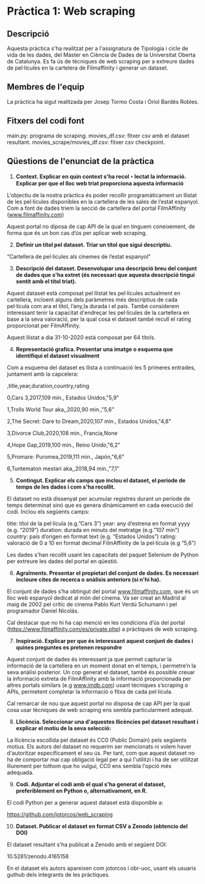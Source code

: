 # Pràctica 1: Web scraping

## Descripció

Aquesta pràctica s'ha realitzat per a l'assignatura de Tipologia i cicle de vida de les dades, del Màster en Ciència de Dades de la Universitat Oberta de Catalunya. Es fa ús de tècniques de web scraping per a extreure dades de pel·lícules en la cartelera de Filmaffinity i generar un dataset.

## Membres de l'equip

La pràctica ha sigut realitzada per Josep Tormo Costa i Oriol Bardés Robles.

## Fitxers del codi font

main.py: programa de scraping.
movies_df.csv: fitxer csv amb el dataset resultant.
movies_scrape/movies_df.csv: fitxer csv checkpoint.

## Qüestions de l'enunciat de la pràctica

1. **Context. Explicar en quin context s'ha recol・lectat la informació. Explicar per que el lloc web triat proporciona aquesta informació**

L’objectiu de la nostra pràctica és poder recollir programàticament un llistat de les pel·lícules disponibles en la cartellera de les sales de l’estat espanyol. Com a font de dades triem la secció de cartellera del portal FilmAffinity (www.filmaffinity.com) 

Aquest portal no diposa de cap API de la qual en tinguem coneixement, de forma que és un bon cas d’ús per aplicar web scraping.

2. **Definir un títol pel dataset. Triar un títol que sigui descriptiu.**

“Cartellera de pel·lícules als cinemes de l’estat espanyol”

3. **Descripció del dataset. Desenvolupar una descripció breu del conjunt de dades que s'ha extret (és necessari que aquesta descripció tingui sentit amb el títol triat).**

Aquest dataset està composat pel llistat les pel·lícules actualment en cartellera, incloent alguns dels paràmetres més descriptius de cada pel·lícula com ara el títol, l’any,la durada i el país. També considerem interessant tenir la capacitat d'endreçar les pel·lícules de la cartellera en base a la seva valoració, per la qual cosa el dataset també recull el rating proporcionat per FilmAffinity.

Aquest llistat a dia 31-10-2020 està composat per 64 títols.

4. **Representació grafica. Presentar una imatge o esquema que identifiqui el dataset visualment**

Com a esquema del dataset es llista a continuació les 5 primeres entrades, juntament amb la capcelera:

,title,year,duration,country,rating

0,Cars 3,2017,109 min., Estados Unidos,"5,9"

1,Trolls World Tour aka,,2020,90 min.,"5,6"

2,The Secret: Dare to Dream,2020,107 min., Estados Unidos,"4,8"

3,Divorce Club,2020,108 min., Francia,None

4,Hope Gap,2019,100 min., Reino Unido,"6,2"

5,Promare: Puromea,2019,111 min., Japón,"6,6"

6,Tuntematon mestari aka,,2018,94 min.,"7,1"

5. **Contingut. Explicar els camps que inclou el dataset, el període de temps de les dades i com s'ha recollit.**

El dataset no està dissenyat per acumular registres durant un període de temps determinat sinó que es genera dinàmicament en cada execució del codi. Inclou els següents camps:

title: títol de la pel·lícula (e.g.”Cars 3”)
year: any d’estrena en format yyyy (e.g. “2019”)
duration: durada en minuts del metratge (e.g.”107 min”)
country: país d’origen en format text (e.g. “Estados Unidos”)
rating: valoració de 0 a 10 en format decimal FilmAffinity de la pel·lícula (e.g “5,6”)

Les dades s'han recollit usant les capacitats del paquet Selenium de Python per extreure les dades del portal en qüestió.

6. **Agraïments. Presentar el propietari del conjunt de dades. Es necessari incloure cites de recerca o anàlisis anteriors (si n'hi ha).**

El conjunt de dades s’ha obtingut del portal www.filmaffinity.com, que és un lloc web espanyol dedicat al món del cinema. Va ser creat an Madrid al maig de 2002 pel crític de cinema Pablo Kurt Verdú Schumann i pel programador Daniel Nicolás.

Cal destacar que no hi ha cap menció en les condicions d’ús del portal (https://www.filmaffinity.com/es/private.php) a pràctiques de web scraping.  

7. **Inspiració. Explicar per que és interessant aquest conjunt de dades i quines preguntes es pretenen respondre**

Aquest conjunt de dades és interessant ja que permet capturar la informació de la cartellera en un moment donat en el temps, i permetre’n la seva anàlisi posterior. Un cop generat el dataset, també és possible creuar la informació extreta de FilmAffinity amb la informació proporcionada per altres portals similars (e.g www.imdb.com) usant tècniques s’scraping o APIs, permetent completar la informació o fitxa de cada pel·lícula.   

Cal remarcar de nou que aquest portal no disposa de cap API per la qual cosa usar tècniques de web scraping ens sembla particularment adequat.

8. **Llicència. Seleccionar una d'aquestes llicències pel dataset resultant i explicar el motiu de la seva selecció:**

La llicència escollida pel dataset és CC0 (Public Domain) pels següents motius. Els autors del dataset no requerim ser mencionats ni volem haver d'autoritzar
especificament el seu ús. Per tant, com que aquest dataset no ha de comportar mai cap obligació legal per a qui l'utilitzi i ha de ser utilitzat lliurement per 
tothom que ho vulgui, CC0 ens sembla l'opció més adequada.

9. **Codi. Adjuntar el codi amb el qual s'ha generat el dataset, preferiblement en Python o, alternativament, en R.**

El codi Python per a generar aquest dataset està disponible a:

https://github.com/jotorcos/web_scraping

10. **Dataset. Publicar el dataset en format CSV a Zenodo (obtencio del DOI)**

El dataset resultant s'ha publicat a Zenodo amb el següent DOI:

10.5281/zenodo.4165158

En el dataset els autors apareixen com jotorcos i obr-uoc, usant els usuaris guthub dels integrants de les pràctiques.
